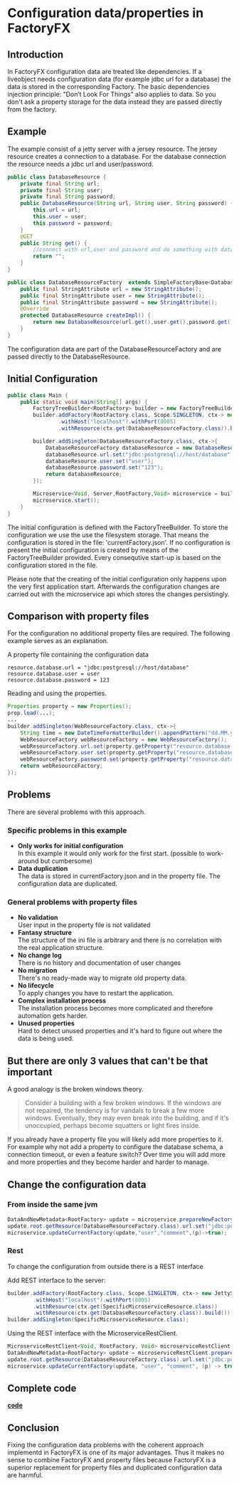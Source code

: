 # Configuration data/properties in FactoryFX

## Introduction
In FactoryFX configuration data are treated like dependencies.
If a liveobject needs configuration data (for example jdbc url for a database) the data is stored in the corresponding Factory.
The basic dependencies injection principle: "Don’t Look For Things" also applies to data. So you don't ask a property storage for the data instead they are passed directly from the factory.

## Example
The example consist of a jetty server with a jersey resource. The jersey resource creates a connection to a database.
For the database connection the resource needs a jdbc url and user/password.

```java
public class DatabaseResource {
    private final String url;
    private final String user;
    private final String password;
    public DatabaseResource(String url, String user, String password) {
        this.url = url;
        this.user = user;
        this.password = password;
    }
    @GET
    public String get() {
        //connect with url,user and password and do something with database
        return "";
    }
}

public class DatabaseResourceFactory  extends SimpleFactoryBase<DatabaseResource,Void, RootFactory> {
    public final StringAttribute url = new StringAttribute();
    public final StringAttribute user = new StringAttribute();
    public final StringAttribute password = new StringAttribute();
    @Override
    protected DatabaseResource createImpl() {
        return new DatabaseResource(url.get(),user.get(),password.get());
    }
}
```
The configuration data are part of the DatabaseResourceFactory and are passed directly to the DatabaseResource.

## Initial Configuration 
```java
public class Main {
    public static void main(String[] args) {
        FactoryTreeBuilder<RootFactory> builder = new FactoryTreeBuilder<>(RootFactory.class);
        builder.addFactory(RootFactory.class, Scope.SINGLETON, ctx-> new JettyServerBuilder<>(new RootFactory())
                .withHost("localhost").withPort(8005)
                .withResource(ctx.get(DatabaseResourceFactory.class)).build());

        builder.addSingleton(DatabaseResourceFactory.class, ctx->{
            DatabaseResourceFactory databaseResource = new DatabaseResourceFactory();
            databaseResource.url.set("jdbc:postgresql://host/database");
            databaseResource.user.set("user");
            databaseResource.password.set("123");
            return databaseResource;
        });

        Microservice<Void, Server,RootFactory,Void> microservice = builder.microservice().withFilesystemStorage(Paths.get("./")).build();
        microservice.start();
    }
}
```
The initial configuration is defined with the FactoryTreeBuilder. 
To store the configuration we use the use the filesystem storage. That means the configuration is stored in the file: 'currentFactory.json'.
If no configuration is present the initial configuration is created by means of the FactoryTreeBuilder provided. Every consequtive start-up is based on the configuration stored in the file.

Please note that the creating of the initial configuration only happens upon the very first application start. 
Afterwards the configuration changes are carried out with the microservice api which stores the changes persistingly.

## Comparison with property files
For the configuration no additional property files are required. The following example serves as an explanation.

A property file containing the configuration data
```
resource.database.url = "jdbc:postgresql://host/database"
resource.database.user = user
resource.database.password = 123
```
Reading and using the properties.
```java
Properties property = new Properties();
prop.load(...);
...
builder.addSingleton(WebResourceFactory.class, ctx->{
    String time = new DateTimeFormatterBuilder().appendPattern("dd.MM.yyyy HH:mm:ss.SSS").toFormatter().format(LocalDateTime.now());
    WebResourceFactory webResourceFactory = new WebResourceFactory();
    webResourceFactory.url.set(property.getProperty("resource.database.url"));
    webResourceFactory.user.set(property.getProperty("resource.database.user"));
    webResourceFactory.password.set(property.getProperty("resource.database.password"));
    return webResourceFactory;
});
```

## Problems
There are several problems with this approach.
### Specific problems in this example
* **Only works for initial configuration**<br>
In this example it would only work for the first start. (possible to work-around but cumbersome)
* **Data duplication**<br>
The data is stored in currentFactory.json and in the property file.
The configuration data are duplicated.

### General problems with property files
* **No validation**<br>
User input in the property file is not validated
* **Fantasy structure**<br>
The structure of the ini file is arbitrary and there is no correlation with the real application structure.
* **No change log**<br>
There is no history and documentation of user changes
* **No migration**<br>
There's no ready-made way to migrate old property data.
* **No lifecycle**<br>
To apply changes you have to restart the application.
* **Complex installation process**<br>
The installation process becomes more complicated and therefore automation gets harder.
* **Unused properties**<br>
Hard to detect unused properties and it's hard to figure out where the data is being used.

## But there are only 3 values that can't be that important
A good analogy  is the broken windows theory.
> Consider a building with a few broken windows. If the windows are not repaired, the tendency is for vandals to break a few more windows. Eventually, they may even break into the building, and if it's unoccupied, perhaps become squatters or light fires inside. 

If you already have a property file you will likely add more properties to it. 
For example why not add a property to configure the database schema, a connection timeout, or even a feature switch? Over time you will add more and more properties and they become harder and harder to manage.


## Change the configuration data
### From inside the same jvm
```java
DataAndNewMetadata<RootFactory> update = microservice.prepareNewFactory();
update.root.getResource(DatabaseResourceFactory.class).url.set("jdbc:postgresql://host/databasenew");
microservice.updateCurrentFactory(update,"user","comment",(p)->true);
```
### Rest
To change the configuration from outside there is a REST interface

Add REST interface to the server:
```java
builder.addFactory(RootFactory.class, Scope.SINGLETON, ctx-> new JettyServerBuilder<>(new RootFactory())
        .withHost("localhost").withPort(8005)
        .withResource(ctx.get(SpecificMicroserviceResource.class))
        .withResource(ctx.get(DatabaseResourceFactory.class)).build());
builder.addSingleton(SpecificMicroserviceResource.class);
```
Using the REST interface with the MicroserviceRestClient.
```java
MicroserviceRestClient<Void, RootFactory, Void> microserviceRestClient = MicroserviceRestClientBuilder.build("localhost", 8005, "", "", RootFactory.class);
DataAndNewMetadata<RootFactory> update = microserviceRestClient.prepareNewFactory();
update.root.getResource(DatabaseResourceFactory.class).url.set("jdbc:postgresql://host/databasenew");
microservice.updateCurrentFactory(update, "user", "comment", (p) -> true);
```

## Complete code
[**code**](https://github.com/factoryfx/factoryfx/tree/master/docu/src/main/java/io/github/factoryfx/docu/configurationdata)

## Conclusion
Fixing the configuration data problems with the coherent approach implementd in FactoryFX is one of its major advantages.
Thus it makes no sense to combine FactoryFX and property files because FactoryFX is a superior replacement for property files and duplicated configuration data are harmful.


